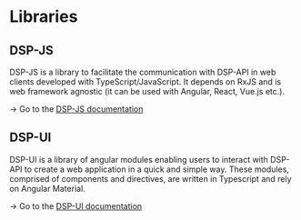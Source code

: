 # Libraries

## DSP-JS

DSP-JS is a library to facilitate the communication with DSP-API in web clients developed with TypeScript/JavaScript. It depends on RxJS and is web framework agnostic (it can be used with Angular, React, Vue.js etc.).

&rarr; Go to the [DSP-JS documentation](https://dasch-swiss.github.io/dsp-js-lib/)

## DSP-UI

DSP-UI is a library of angular modules enabling users to interact with DSP-API to create a web application in a quick and simple way. These modules, comprised of components and directives, are written in Typescript and rely on Angular Material.

&rarr; Go to the [DSP-UI documentation](https://dasch-swiss.github.io/dsp-ui-lib/)